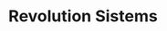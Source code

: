---
title: "Revolution Sistems"
url: /ciudad-guayana-puerto-ordaz/revolution-sistems/
shop: Computer
---